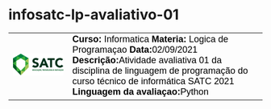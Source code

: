 # infosatc-lp-avaliativo-01
 <font face="Arial " size="4" color="#000000">
<p align="center">
<table border=0>
<tr>
<td><img src="satc logo2.png" width=400 heigth=400>
</td>
<td><b>Curso:</b> Informatica
<b>Materia:</b> Logica de Programaçao 
<b>Data:</b>02/09/2021
<br>
<b>Descrição:</b>Atividade avaliativa 01 da disciplina de linguagem de
programação do curso técnico de informática SATC 2021
<br>
<b>Linguagem da avaliaçao:</b>Python
</td>
</p>
</tr>
</table>

